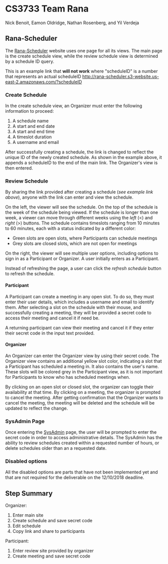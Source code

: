 # CS3733 Team Rana
Nick Benoit, Eamon Oldridge, Nathan Rosenberg, and Yil Verdeja

## Rana-Scheduler
The [Rana-Scheduler](http://rana-scheduler.s3-website.us-east-2.amazonaws.com/) website uses one page for all its views. The main page is the create schedule view, while the review schedule view is determined by a schedule ID query.

This is an example link that **will not work** where "scheduleID" is a number that represents an actual scheduleID
http://rana-scheduler.s3-website.us-east-2.amazonaws.com/?scheduleID

### Create Schedule
In the create schedule view, an Organizer must enter the following information to proceed:
1. A schedule name
2. A start and end date
3. A start and end time
4. A timeslot duration
5. A username and email

After successfully creating a schedule, the link is changed to reflect the unique ID of the newly created schedule. As shown in the example above, it appends a scheduleID to the end of the main link. The Organizer's view is then entered.

### Review Schedule
By sharing the link provided after creating a schedule (*see example link above*), anyone with the link can enter and view the schedule.

On the left, the viewer will see the schedule. On the top of the schedule is the week of the schedule being viewed. If the schedule is longer than one week, a viewer can move through different weeks using the *left* (<) and *right* (>) buttons. The schedule contains timeslots ranging from 10 minutes to 60 minutes, each with a status indicated by a different color: 
 - Green slots are open slots, where Participants can schedule meetings
 - Grey slots are closed slots, which are not open for meetings

On the right, the viewer will see multiple user options, including options to sign in as a Participant or Organizer. A user initially enters as a Participant.

Instead of refreshing the page, a user can click the *refresh schedule* button to refresh the schedule.

#### Participant
A Participant can create a meeting in any open slot. To do so, they must enter their user details, which includes a username and email to identify them. After selecting a slot on the schedule with their mouse, and successfully creating a meeting, they will be provided a secret code to access their meeting and cancel it if need be.

A returning participant can view their meeting and cancel it if they enter their secret code in the input text provided.

#### Organizer
An Organizer can enter the Organizer view by using their secret code. The Organizer view contains an additional yellow slot color, indicating a slot that a Participant has scheduled a meeting in. It also contains the user's name. These slots will be colored grey in the Participant view, as it is not important for Participants to know who has scheduled meetings when.

By clicking on an open slot or closed slot, the organizer can toggle their availability at that time. By clicking on a meeting, the organizer is prompted to cancel the meeting. After getting confirmation that the Organizer wants to cancel the meeting, the meeting will be deleted and the schedule will be updated to reflect the change.

### SysAdmin Page
Once entering the [SysAdmin](http://rana-scheduler.s3-website.us-east-2.amazonaws.com/?sysadmin) page, the user will be prompted to enter the secret code in order to access administrative details. The SysAdmin has the ability to review schedules created within a requested number of hours, or delete schedules older than an a requested date.

### Disabled options
All the disabled options are parts that have not been implemented yet and that are not required for the deliverable on the 12/10/2018 deadline.

## Step Summary
Organizer:
1. Enter main site
2. Create schedule and save secret code
3. Edit schedule
4. Copy link and share to participants

Participant:
1. Enter review site provided by organizer
2. Create meeting and save secret code
